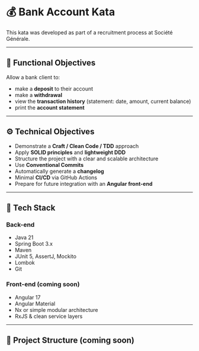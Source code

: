 # 💰 Bank Account Kata

This kata was developed as part of a recruitment process at Société Générale.

---

## 🎯 Functional Objectives

Allow a bank client to:
- make a **deposit** to their account
- make a **withdrawal**
- view the **transaction history** (statement: date, amount, current balance)
- print the **account statement**

---

## ⚙️ Technical Objectives

- Demonstrate a **Craft / Clean Code / TDD** approach
- Apply **SOLID principles** and **lightweight DDD**
- Structure the project with a clear and scalable architecture
- Use **Conventional Commits**
- Automatically generate a **changelog**
- Minimal **CI/CD** via GitHub Actions
- Prepare for future integration with an **Angular front-end**

---

## 🧱 Tech Stack

### Back-end
- Java 21
- Spring Boot 3.x
- Maven
- JUnit 5, AssertJ, Mockito
- Lombok
- Git

### Front-end (coming soon)
- Angular 17
- Angular Material
- Nx or simple modular architecture
- RxJS & clean service layers

---

## 📁 Project Structure (coming soon)
